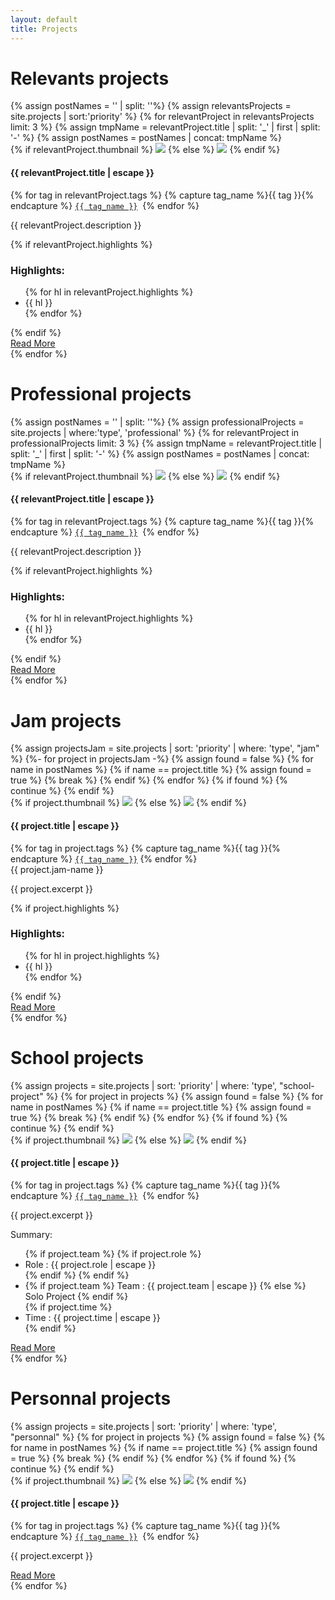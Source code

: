 ```yaml
---
layout: default
title: Projects
---
```

<div class="container">
	<h1>Relevants projects</h1>
	<div class="row">
		{% assign postNames = '' | split: ''%}
		{% assign relevantsProjects = site.projects | sort:'priority' %}
		{% for relevantProject in relevantsProjects limit: 3 %}
		{% assign tmpName = relevantProject.title | split: '_' | first | split: '-' %}
		{% assign postNames = postNames | concat: tmpName %}
		<div class="col-sm-12 col-md-4">
			<div class="post-card">
				{% if relevantProject.thumbnail %}
				<img src="/assets/images/{{ relevantProject.thumbnail }}">
				{% else %}
				<img src="/assets/images/missing-image-placeholder.jpg">
				{% endif %}
				<div class="post-card-content">
					<h4>{{ relevantProject.title | escape }}</h4>
					<p class="post-meta">
						{% for tag in relevantProject.tags %}
						{% capture tag_name %}{{ tag }}{% endcapture %}
						<a href="/tag/{{ tag_name }}"><code><span style="white-space: nowrap">{{ tag_name }}</span></code></a>&nbsp;
						{% endfor %} <br/>
					</p>
					<p>
						{{ relevantProject.description }}
					</p>
					{% if relevantProject.highlights %}
					<h3>Highlights:</h3>
					<ul>
						{% for hl in relevantProject.highlights %}
						<li>{{ hl }}</li>
						{% endfor %}
					</ul>
					{% endif %}
					<div class="has-text-centered">
						<a class="read-more-button" href="{{ post.url | relative_url }}">Read More</a>
					</div>
				</div>
			</div>
		</div>
		{% endfor %}
	</div>
	<h1>Professional projects</h1>
	<div class="row">
		{% assign postNames = '' | split: ''%}
		{% assign professionalProjects = site.projects | where:'type', 'professional' %}
		{% for relevantProject in professionalProjects limit: 3 %}
		{% assign tmpName = relevantProject.title | split: '_' | first | split: '-' %}
		{% assign postNames = postNames | concat: tmpName %}
		<div class="col-sm-12 col-md-4">
			<div class="post-card">
				{% if relevantProject.thumbnail %}
				<img src="/assets/images/{{ relevantProject.thumbnail }}">
				{% else %}
				<img src="/assets/images/missing-image-placeholder.jpg">
				{% endif %}
				<div class="post-card-content">
					<h4>{{ relevantProject.title | escape }}</h4>
					<p class="post-meta">
						{% for tag in relevantProject.tags %}
						{% capture tag_name %}{{ tag }}{% endcapture %}
						<a href="/tag/{{ tag_name }}"><code><span style="white-space: nowrap">{{ tag_name }}</span></code></a>&nbsp;
						{% endfor %} <br/>
					</p>
					<p>
						{{ relevantProject.description }}
					</p>
					{% if relevantProject.highlights %}
					<h3>Highlights:</h3>
					<ul>
						{% for hl in relevantProject.highlights %}
						<li>{{ hl }}</li>
						{% endfor %}
					</ul>
					{% endif %}
					<div class="has-text-centered">
						<a class="read-more-button" href="{{ post.url | relative_url }}">Read More</a>
					</div>
				</div>
			</div>
		</div>
		{% endfor %}
	</div>
	<div class="row">
		<div class="col-sm-12 col-md-4">
			<h1>Jam projects</h1>
			{% assign projectsJam = site.projects | sort: 'priority' | where: 'type', "jam" %}
			{%- for project in projectsJam -%}
			{% assign found = false %}
			{% for name in postNames %}
			{% if name == project.title %}
			{% assign found = true %}
			{% break %}
			{% endif %}
			{% endfor %}
			{% if found %}
			{% continue %}
			{% endif %}
			<div class="post-card">
				{% if project.thumbnail %}
				<img src="/assets/images/{{ project.thumbnail }}">
				{% else %}
				<img src="/assets/images/missing-image-placeholder.jpg">
				{% endif %}
				<div class="post-card-content">
					<h4>{{ project.title | escape }}</h4>
					<p class="post-meta">
						{% for tag in project.tags %}
						{% capture tag_name %}{{ tag }}{% endcapture %}
						<a href="/tag/{{ tag_name }}"><code><span style="white-space: nowrap">{{ tag_name }}</span></code></a>
						{% endfor %} <br/>
					{{ project.jam-name }}</p>
					<p>{{ project.excerpt }}</p>
					{% if project.highlights %}
					<h3>Highlights:</h3>
					<ul>
						{% for hl in project.highlights %}
						<li>{{ hl }}</li>
						{% endfor %}
					</ul>
					{% endif %}
					<div class="has-text-centered">
						<a class="read-more-button" href="{{ post.url | relative_url }}">Read More</a>
					</div>
				</div>
			</div>
			{% endfor %}
		</div>
		<div class="col-sm-12 col-md-4">
			<h1>School projects</h1>
			{% assign projects = site.projects | sort: 'priority' | where: 'type', "school-project" %}
			{% for project in projects %}
			{% assign found = false %}
			{% for name in postNames %}
			{% if name == project.title %}
			{% assign found = true %}
			{% break %}
			{% endif %}
			{% endfor %}
			{% if found %}
			{% continue %}
			{% endif %}
			<div class="post-card">
				{% if project.thumbnail %}
				<img src="/assets/images/{{ project.thumbnail }}">
				{% else %}
				<img src="/assets/images/missing-image-placeholder.jpg">
				{% endif %}
				<div class="post-card-content">
					<h4>{{ project.title | escape }}</h4>
					<p class="post-meta">
						{% for tag in project.tags %}
						{% capture tag_name %}{{ tag }}{% endcapture %}
						<a href="/tag/{{ tag_name }}"><code><span style="white-space: nowrap">{{ tag_name }}</span></code></a>&nbsp;
						{% endfor %} <br/>
					</p>
					<p>{{ project.excerpt }}</p>
					<span class="post-meta">Summary:</span>
					<ul class="post-meta">
						{% if project.team %}
						{% if project.role %}
						<li>Role : {{ project.role | escape }} </li>
						{% endif %}
						{% endif %}
						<li>
							{% if project.team %}
							Team : {{ project.team | escape }}
							{% else %}
							Solo Project
							{% endif %}
						</li>
						{% if project.time %}
						<li>Time : {{ project.time | escape }}</li>
						{% endif %}
					</ul>
					<div class="has-text-centered">
						<a class="read-more-button" href="{{ post.url | relative_url }}">Read More</a>
					</div>
				</div>
			</div>
			{% endfor %}
		</div>
		<div class="col-sm-12 col-md-4">
			<h1>Personnal projects</h1>
			{% assign projects = site.projects | sort: 'priority' | where: 'type', "personnal" %}
			{% for project in projects %}
			{% assign found = false %}
			{% for name in postNames %}
			{% if name == project.title %}
			{% assign found = true %}
			{% break %}
			{% endif %}
			{% endfor %}
			{% if found %}
			{% continue %}
			{% endif %}
			<div class="post-card">
				{% if project.thumbnail %}
				<img src="/assets/images/{{ project.thumbnail }}">
				{% else %}
				<img src="/assets/images/missing-image-placeholder.jpg">
				{% endif %}
				<div class="post-card-content">
					<h4>{{ project.title | escape }}</h4>
					<p class="post-meta">
						{% for tag in project.tags %}
						{% capture tag_name %}{{ tag }}{% endcapture %}
						<a href="/tag/{{ tag_name }}"><code><span style="white-space: nowrap">{{ tag_name }}</span></code></a>&nbsp;
						{% endfor %} <br/>
					</p>
					<p>{{ project.excerpt }}</p>
					<div class="has-text-centered">
						<a class="read-more-button" href="{{ post.url | relative_url }}">Read More</a>
					</div>
				</div>
			</div>
			{% endfor %}
		</div>
	</div>
</div>
